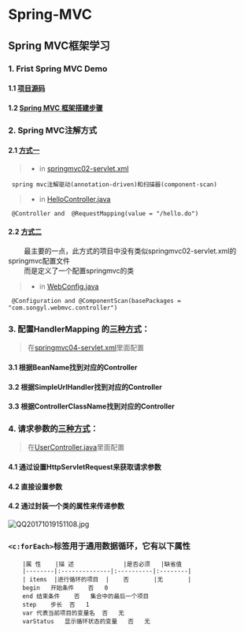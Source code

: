 # Spring-MVC

## Spring MVC框架学习

### 1. Frist Spring MVC Demo
#### 1.1 [项目源码](https://github.com/DaCang/Spring-MVC/tree/master/msMVC01)<br/>
#### 1.2 [Spring MVC 框架搭建步骤](https://github.com/DaCang/Spring-MVC/blob/master/note/NOTE01.md)

### 2. Spring MVC注解方式
#### 2.1 [方式一](https://github.com/DaCang/Spring-MVC/tree/master/SpringMVC02)
> * in [springmvc02-servlet.xml](https://github.com/DaCang/Spring-MVC/blob/master/SpringMVC02/WebContent/WEB-INF/springmvc02-servlet.xml) 

     spring mvc注解驱动(annotation-driven)和扫描器(component-scan) 

> * in [HelloController.java](https://github.com/DaCang/Spring-MVC/blob/master/SpringMVC02/src/com/songyl/webmvc/controller/HelloController.java)

     @Controller and  @RequestMapping(value = "/hello.do")
     
#### 2.2 [方式二](https://github.com/DaCang/Spring-MVC/tree/master/SpringMVC03) 
　　      最主要的一点，此方式的项目中没有类似springmvc02-servlet.xml的springmvc配置文件<br/>
　　      而是定义了一个配置springmvc的类

> * in [WebConfig.java](https://github.com/DaCang/Spring-MVC/blob/master/SpringMVC03/src/com/songyl/webmvc/springconfig/WebConfig.java)

     @Configuration and @ComponentScan(basePackages = "com.songyl.webmvc.controller")
     
### 3. 配置HandlerMapping 的[三种方式](https://github.com/DaCang/Spring-MVC/tree/master/SpringMVC04)：
> 在[springmvc04-servlet.xml](https://github.com/DaCang/Spring-MVC/blob/master/SpringMVC04/WebContent/WEB-INF/springmvc04-servlet.xml)里面配置

#### 3.1 根据BeanName找到对应的Controller 
#### 3.2 根据SimpleUrlHandler找到对应的Controller 
#### 3.3 根据ControllerClassName找到对应的Controller

### 4. 请求参数的[三种方式](https://github.com/DaCang/Spring-MVC/tree/master/SpringMVC06)：
> 在[UserController.java](https://github.com/DaCang/Spring-MVC/blob/master/SpringMVC06/src/com/songyl/webmvc/controller/UserController.java)里面配置

#### 4.1 通过设置HttpServletRequest来获取请求参数
#### 4.2 直接设置参数
#### 4.2 通过封装一个类的属性来传递参数


![QQ20171019151108.jpg](http://www.z4a.net/images/2017/10/19/QQ20171019151108.jpg)

        
###  `<c:forEach>`标签用于通用数据循环，它有以下属性

        |属 性	|描 述	          |是否必须   |缺省值
        |--------|:--------------|:----------|:--------|
        | items  |进行循环的项目  |	否	    |无       |
        begin	开始条件	否	0
        end	结束条件	否	集合中的最后一个项目
        step	步长	否	1
        var	代表当前项目的变量名	否	无
        varStatus	显示循环状态的变量	否	无
